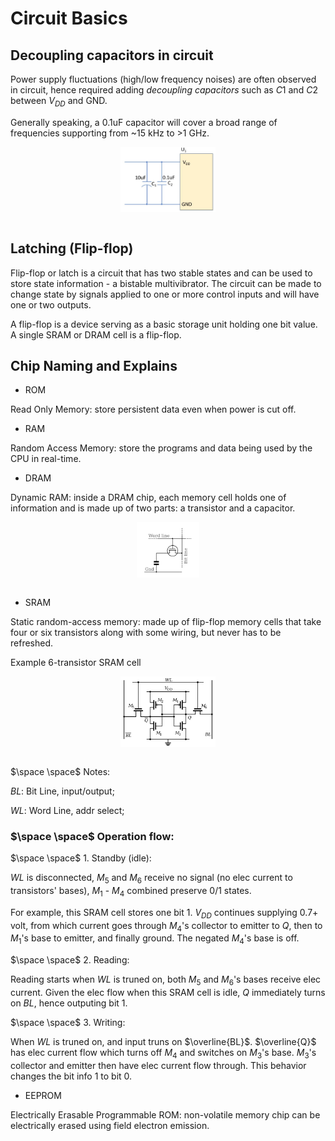 # Circuit Basics

## Decoupling capacitors in circuit

Power supply fluctuations (high/low frequency noises) are often observed in circuit, hence required adding *decoupling capacitors* such as $C1$ and $C2$ between $V_{DD}$ and $\text{GND}$.

Generally speaking, a 0.1uF capacitor will cover a broad range of frequencies supporting from ~15 kHz to >1 GHz.

<div style="display: flex; justify-content: center;">
      <img src="imgs/decoupling-capacitors-for-power-supply-noise-reduction.jpeg" width="30%" height="30%" alt="decoupling-capacitors-for-power-supply-noise-reduction" />
</div>
</br>

## Latching (Flip-flop)

Flip-flop or latch is a circuit that has two stable states and can be used to store state information - a bistable multivibrator. 
The circuit can be made to change state by signals applied to one or more control inputs and will have one or two outputs. 

A flip-flop is a device serving as a basic storage unit holding one bit value. A single SRAM or DRAM cell is a flip-flop.

## Chip Naming and Explains

* ROM

Read Only Memory: store persistent data even when power is cut off.

* RAM

Random Access Memory: store the programs and data being used by the CPU in real-time.

* DRAM

Dynamic RAM: inside a DRAM chip, each memory cell holds one of information and is made up of two parts: a transistor and a capacitor.

<div style="display: flex; justify-content: center;">
      <img src="imgs/dram_cell.png" width="20%" height="20%" alt="dram_cell" />
</div>
</br>

* SRAM

Static random-access memory: made up of flip-flop memory cells that take four or six transistors along with some wiring, but never has to be refreshed.

Example 6-transistor SRAM cell

<div style="display: flex; justify-content: center;">
      <img src="imgs/SRAM_Cell_(6_Transistors).svg.png" width="30%" height="20%" alt="SRAM_Cell_(6_Transistors)" />
</div>
</br>

$\space \space$ Notes:

$BL$: Bit Line, input/output;

$WL$: Word Line, addr select;

### $\space \space$ Operation flow:

$\space \space$ 1. Standby (idle):

$WL$ is disconnected, $M_5$ and $M_6$ receive no signal (no elec current to transistors' bases), $M_1$ - $M_4$ combined preserve $0$/$1$ states.

For example, this SRAM cell stores one bit $1$. $V_{DD}$ continues supplying 0.7+ volt, from which current goes through $M_4$'s collector to emitter to $Q$, then to $M_1$'s base to emitter, and finally ground. The negated $M_4$'s base is off.

$\space \space$ 2. Reading:

Reading starts when $WL$ is truned on, both $M_5$ and $M_6$'s bases receive elec current. Given the elec flow when this SRAM cell is idle, $Q$ immediately turns on $BL$, hence outputing bit $1$.

$\space \space$ 3. Writing:

When $WL$ is truned on, and input truns on $\overline{BL}$. $\overline{Q}$ has elec current flow which turns off $M_4$ and switches on $M_3$'s base. $M_3$'s collector and emitter then have elec current flow through. This behavior changes the bit info $1$ to bit $0$.

* EEPROM

Electrically Erasable Programmable ROM: non-volatile memory chip can be electrically erased using field electron emission.